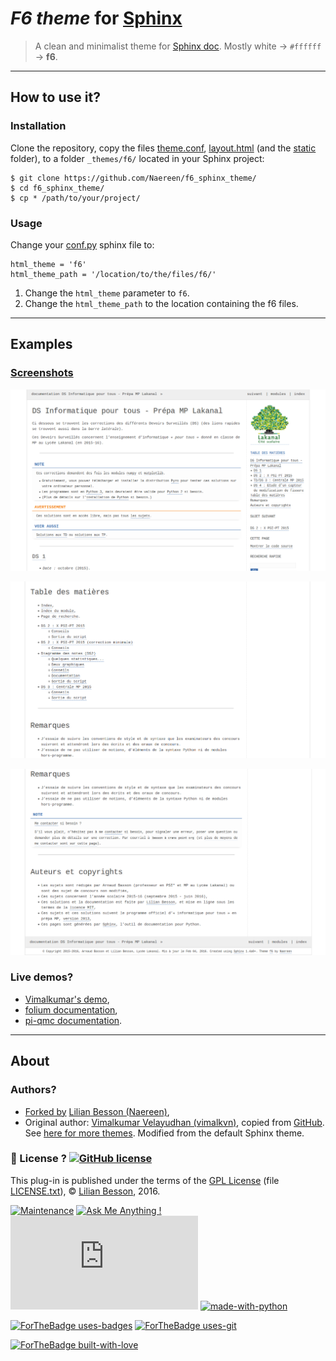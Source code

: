 # *F6 theme* for [Sphinx](http://sphinx-doc.org/)
> A clean and minimalist theme for [Sphinx doc](http://sphinx-doc.org/).
> Mostly white -> ``#ffffff`` -> **f6**.

----

## How to use it?
### Installation
Clone the repository, copy the files [theme.conf](theme.conf), [layout.html](./layout.html)
(and the [static](./static) folder),
to a folder ``_themes/f6/`` located in your Sphinx project:

    $ git clone https://github.com/Naereen/f6_sphinx_theme/
    $ cd f6_sphinx_theme/
    $ cp * /path/to/your/project/


### Usage
Change your [conf.py](http://sphinx-doc.org/config.html#options-for-html-output) sphinx file to:

    html_theme = 'f6'
    html_theme_path = '/location/to/the/files/f6/'


1. Change the ``html_theme`` parameter to ``f6``.
2. Change the ``html_theme_path`` to the location containing the f6 files.

----

## Examples
### [Screenshots](./screenshots)
![F6 Sphinx theme screenshot 1](./screenshots/demo_f6_sphinx_theme_1.png)

![F6 Sphinx theme screenshot 2](./screenshots/demo_f6_sphinx_theme_2.png)

![F6 Sphinx theme screenshot 3](./screenshots/demo_f6_sphinx_theme_3.png)

### Live demos?
- [Vimalkumar's demo](http://vimalkumarvelayudhan.com/sphinx-themes/f6/html/index.html),
- [folium documentation](https://folium.readthedocs.org/en/latest/),
- [pi-qmc documentation](http://pi-qmc.readthedocs.org/).

----

## About
### Authors?
- [Forked by](https://github.com/Naereen/f6_sphinx_theme/) [Lilian Besson (Naereen)](https://github.com/Naereen/),
- Original author: [Vimalkumar Velayudhan (vimalkvn)](https://github.com/vimalkvn), copied from [GitHub](https://github.com/vimalkvn/sphinx-themes/tree/master/f6). See [here for more themes](http://vimalkumarvelayudhan.com/sphinx-themes/). Modified from the default Sphinx theme.

### :scroll: License ? [![GitHub license](https://img.shields.io/github/license/Naereen/f6_sphinx_theme.svg)](https://github.com/Naereen/f6_sphinx_theme/blob/master/LICENSE)
This plug-in is published under the terms of the [GPL License](http://www.gnu.org/licenses/gpl.html) (file [LICENSE.txt](LICENSE.txt)),
© [Lilian Besson](https://GitHub.com/Naereen), 2016.

[![Maintenance](https://img.shields.io/badge/Maintained%3F-yes-green.svg)](https://GitHub.com/Naereen/f6_sphinx_theme/graphs/commit-activity)
[![Ask Me Anything !](https://img.shields.io/badge/Ask%20me-anything-1abc9c.svg)](https://GitHub.com/Naereen/ama)
[![Analytics](https://ga-beacon.appspot.com/UA-38514290-17/github.com/Naereen/f6_sphinx_theme/README.md?pixel)](https://GitHub.com/Naereen/f6_sphinx_theme/)
[![made-with-python](https://img.shields.io/badge/Made%20with-Python-1f425f.svg)](https://www.python.org/)

[![ForTheBadge uses-badges](http://ForTheBadge.com/images/badges/uses-badges.svg)](http://ForTheBadge.com)
[![ForTheBadge uses-git](http://ForTheBadge.com/images/badges/uses-git.svg)](https://GitHub.com/)

[![ForTheBadge built-with-love](http://ForTheBadge.com/images/badges/built-with-love.svg)](https://GitHub.com/Naereen/)
